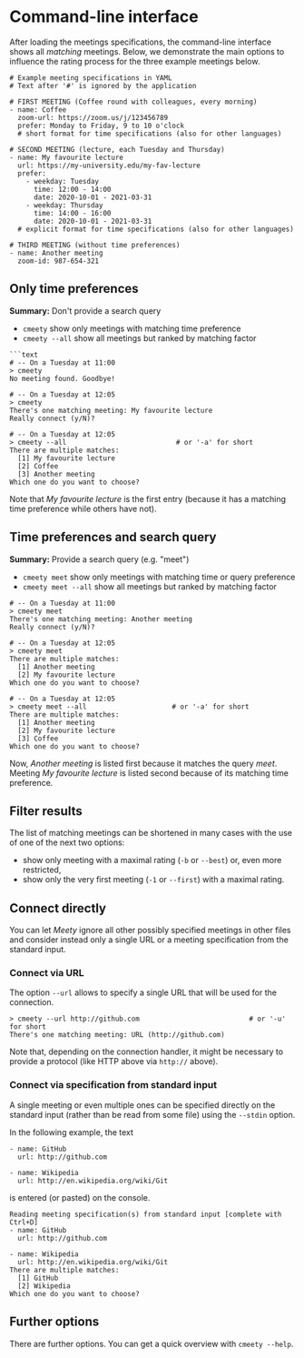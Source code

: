 # Command-line interface

After loading the meetings specifications, the command-line interface shows all _matching_ meetings. Below, we demonstrate the main options to influence the rating process for the three example meetings below.

```text
# Example meeting specifications in YAML
# Text after '#' is ignored by the application

# FIRST MEETING (Coffee round with colleagues, every morning)
- name: Coffee
  zoom-url: https://zoom.us/j/123456789
  prefer: Monday to Friday, 9 to 10 o'clock
  # short format for time specifications (also for other languages)

# SECOND MEETING (lecture, each Tuesday and Thursday)
- name: My favourite lecture
  url: https://my-university.edu/my-fav-lecture
  prefer:
    - weekday: Tuesday
      time: 12:00 - 14:00
      date: 2020-10-01 - 2021-03-31
    - weekday: Thursday
      time: 14:00 - 16:00
      date: 2020-10-01 - 2021-03-31
  # explicit format for time specifications (also for other languages)

# THIRD MEETING (without time preferences)
- name: Another meeting
  zoom-id: 987-654-321
```

## Only time preferences

**Summary:** Don't provide a search query
- `cmeety` show only meetings with matching time preference
- `cmeety --all` show all meetings but ranked by matching factor

```text
```text
# -- On a Tuesday at 11:00
> cmeety
No meeting found. Goodbye!

# -- On a Tuesday at 12:05
> cmeety
There's one matching meeting: My favourite lecture
Really connect (y/N)?

# -- On a Tuesday at 12:05
> cmeety --all                           # or '-a' for short
There are multiple matches:
  [1] My favourite lecture
  [2] Coffee
  [3] Another meeting
Which one do you want to choose?
```
Note that _My favourite lecture_ is the first entry (because it has a matching time preference while others have not).

## Time preferences and search query

**Summary:** Provide a search query (e.g. "meet")
- `cmeety meet` show only meetings with matching time or query preference
- `cmeety meet --all` show all meetings but ranked by matching factor

```text
# -- On a Tuesday at 11:00
> cmeety meet
There's one matching meeting: Another meeting
Really connect (y/N)?

# -- On a Tuesday at 12:05
> cmeety meet
There are multiple matches:
  [1] Another meeting
  [2] My favourite lecture
Which one do you want to choose?

# -- On a Tuesday at 12:05
> cmeety meet --all                     # or '-a' for short
There are multiple matches:
  [1] Another meeting
  [2] My favourite lecture
  [3] Coffee
Which one do you want to choose?
```
Now, _Another meeting_ is listed first because it matches the query _meet_. Meeting _My favourite lecture_ is listed second because of its matching time preference.

## Filter results

The list of matching meetings can be shortened in many cases with the use of one of the next two options:

- show only meeting with a maximal rating (`-b` or `--best`) or, even more restricted,
- show only the very first meeting (`-1` or `--first`) with a maximal rating.

## Connect directly

You can let _Meety_ ignore all other possibly specified meetings in other files and consider instead only a single URL or a meeting specification from the standard input.

### Connect via URL

The option `--url` allows to specify a single URL that will be used for the connection.

```
> cmeety --url http://github.com                           # or '-u' for short
There's one matching meeting: URL (http://github.com)
```

Note that, depending on the connection handler, it might be necessary to provide a protocol (like HTTP above via `http://` above).

### Connect via specification from standard input

A single meeting or even multiple ones can be specified directly on the standard input (rather than be read from some file) using the `--stdin` option.

In the following example, the text

```
- name: GitHub
  url: http://github.com
  
- name: Wikipedia
  url: http://en.wikipedia.org/wiki/Git
```
is entered (or pasted) on the console.

```
Reading meeting specification(s) from standard input [complete with Ctrl+D]
- name: GitHub
  url: http://github.com
  
- name: Wikipedia
  url: http://en.wikipedia.org/wiki/Git
There are multiple matches:
  [1] GitHub
  [2] Wikipedia
Which one do you want to choose?
```

## Further options

There are further options. You can get a quick overview with `cmeety --help`.
